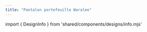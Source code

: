 ```yaml
---
title: "Pantalon portefeuille Waralee"
---
```


import { DesignInfo } from 'shared/components/designs/info.mjs'

<DesignInfo design='waralee' docs />

